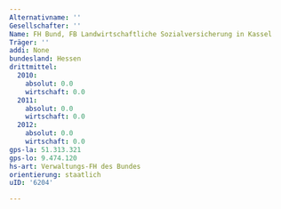 ```yaml
---
Alternativname: ''
Gesellschafter: ''
Name: FH Bund, FB Landwirtschaftliche Sozialversicherung in Kassel
Träger: ''
addi: None
bundesland: Hessen
drittmittel:
  2010:
    absolut: 0.0
    wirtschaft: 0.0
  2011:
    absolut: 0.0
    wirtschaft: 0.0
  2012:
    absolut: 0.0
    wirtschaft: 0.0
gps-la: 51.313.321
gps-lo: 9.474.120
hs-art: Verwaltungs-FH des Bundes
orientierung: staatlich
uID: '6204'

---
```


